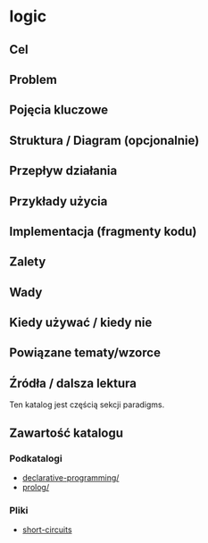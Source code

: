 # logic

## Cel

## Problem

## Pojęcia kluczowe

## Struktura / Diagram (opcjonalnie)

## Przepływ działania

## Przykłady użycia

## Implementacja (fragmenty kodu)

## Zalety

## Wady

## Kiedy używać / kiedy nie

## Powiązane tematy/wzorce

## Źródła / dalsza lektura


Ten katalog jest częścią sekcji paradigms.

## Zawartość katalogu

### Podkatalogi

- [declarative-programming/](declarative-programming/)
- [prolog/](prolog/)

### Pliki

- [short-circuits](short-circuits)

